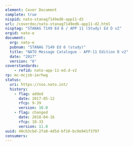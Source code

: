 ```yaml
---
element: Cover Document
complete: true
nispid: nato-stanag7149ed6-app11-d2
url: /coverdoc/nato-stanag7149ed6-app11-d2.html
nisptag: "STANAG 7149 Ed 6 / APP 11 (Study) Ed D v2"
orgid: nato-e
document:
  org: nato-e
  pubnum: "STANAG 7149 Ed 6 (study)"
  title: "NATO Message Catalogue - APP-11 Edition D v2"
  date: "2017"
  version: "6"
coverstandards:
    - refid: nato-app-11-ed.d-v2
rp: mc-mcjsb-ierhwg
status:
  uri: https://nso.nato.int/
  history: 
    - flag: added
      date: 2017-05-12
      rfcp: 9-39
      version: 10.0
    - flag: changed
      date: 2018-04-16
      rfcp: 10-33
      version: 11.0
uuid: 40cb3cbd-2fa0-4d5d-bf10-bc9e041f3797
consumers:
---
```

